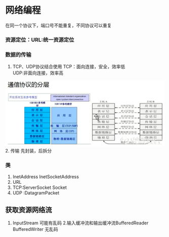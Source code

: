 # 网络编程
  在同一个协议下，端口号不能重复，不同协议可以重复<br>
### 资源定位：URL:统一资源定位
### 数据的传输
1. TCP、UDP协议结合使用
  TCP：面向连接，安全，效率低<br>
  UDP:非面向连接，效率高<br>
  
![avatar](https://github.com/SmallNancy/trueChain/blob/master/picture/net7.png) 
2. 传输 先封装，后拆分
### 类
  1. InetAddress  InetSocketAddress
  2. URL 
  3. TCP:ServerSocket Socket
  4. UDP :DatagramPacket
## 获取资源网络流
1. InputStream 可能有乱码
2.输入缓冲流和输出缓冲流BufferedReader BufferedWriter 无乱码
  
